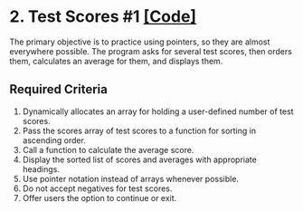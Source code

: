# 2. Test Scores #1 [\[Code\]](2:Test_Scores_1.cpp)
The primary objective is to practice using pointers, so they are almost everywhere possible. The program asks for several test scores, then orders them, calculates an average for them, and displays them.

## Required Criteria
1. Dynamically allocates an array for holding a user-defined number of test scores.
2. Pass the scores array of test scores to a function for sorting in ascending order.
3. Call a function to calculate the average score.
4. Display the sorted list of scores and averages with appropriate headings.
5. Use pointer notation instead of arrays whenever possible.
6. Do not accept negatives for test scores.
7. Offer users the option to continue or exit.
